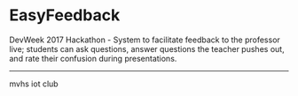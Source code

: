 # EasyFeedback
DevWeek 2017 Hackathon - System to facilitate feedback to the professor live; students can ask questions, answer questions the teacher pushes out, and rate their confusion during presentations.

----
mvhs iot club
